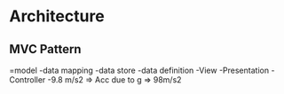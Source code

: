 # Architecture
## MVC Pattern
=model 
  -data mapping
  -data store
  -data definition
-View
  -Presentation
-Controller
  -9.8 m/s2 => Acc due to g => 98m/s2